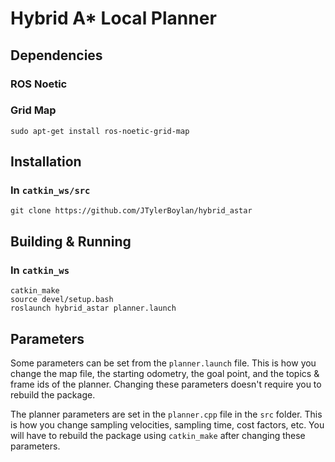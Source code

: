 # Hybrid A* Local Planner

## Dependencies
### ROS Noetic
### Grid Map
```
sudo apt-get install ros-noetic-grid-map
```

## Installation
### In `catkin_ws/src`
```
git clone https://github.com/JTylerBoylan/hybrid_astar
```

## Building & Running
### In `catkin_ws`
```
catkin_make
source devel/setup.bash
roslaunch hybrid_astar planner.launch
```

## Parameters
Some parameters can be set from the `planner.launch` file. This is how you change the map file, the starting odometry, the goal point, and the topics & frame ids of the planner. Changing these parameters doesn't require you to rebuild the package.

The planner parameters are set in the `planner.cpp` file in the `src` folder. This is how you change sampling velocities, sampling time, cost factors, etc.
You will have to rebuild the package using `catkin_make` after changing these parameters.
